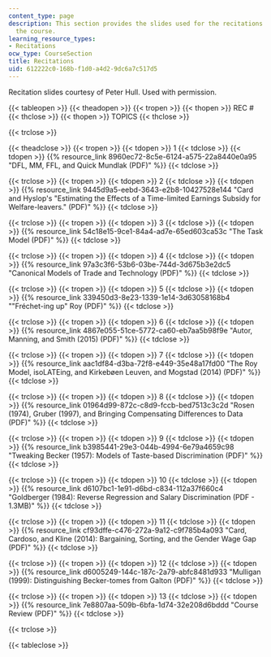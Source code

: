 ```yaml
---
content_type: page
description: This section provides the slides used for the recitations sections of
  the course.
learning_resource_types:
- Recitations
ocw_type: CourseSection
title: Recitations
uid: 612222c0-168b-f1d0-a4d2-9dc6a7c517d5
---
```


Recitation slides courtesy of Peter Hull. Used with permission.

{{< tableopen >}}
{{< theadopen >}}
{{< tropen >}}
{{< thopen >}}
REC #
{{< thclose >}}
{{< thopen >}}
TOPICS
{{< thclose >}}

{{< trclose >}}

{{< theadclose >}}
{{< tropen >}}
{{< tdopen >}}
1
{{< tdclose >}}
{{< tdopen >}}
{{% resource_link 8960ec72-8c5e-6124-a575-22a8440e0a95 "DFL, MM, FFL, and Quick Mundlak (PDF)" %}}
{{< tdclose >}}

{{< trclose >}}
{{< tropen >}}
{{< tdopen >}}
2
{{< tdclose >}}
{{< tdopen >}}
{{% resource_link 9445d9a5-eebd-3643-e2b8-10427528e144 "Card and Hyslop's \"Estimating the Effects of a Time-limited Earnings Subsidy for Welfare-leavers.\" (PDF)" %}}
{{< tdclose >}}

{{< trclose >}}
{{< tropen >}}
{{< tdopen >}}
3
{{< tdclose >}}
{{< tdopen >}}
{{% resource_link 54c18e15-9ce1-84a4-ad7e-65ed603ca53c "The Task Model (PDF)" %}}
{{< tdclose >}}

{{< trclose >}}
{{< tropen >}}
{{< tdopen >}}
4
{{< tdclose >}}
{{< tdopen >}}
{{% resource_link 97a3c3f6-53b6-03be-744d-3d675b3e2dc5 "Canonical Models of Trade and Technology (PDF)" %}}
{{< tdclose >}}

{{< trclose >}}
{{< tropen >}}
{{< tdopen >}}
5
{{< tdclose >}}
{{< tdopen >}}
{{% resource_link 339450d3-8e23-1339-1e14-3d63058168b4 "\"Fréchet-ing up\" Roy (PDF)" %}}
{{< tdclose >}}

{{< trclose >}}
{{< tropen >}}
{{< tdopen >}}
6
{{< tdclose >}}
{{< tdopen >}}
{{% resource_link 4867e055-51ce-5772-ca60-eb7aa5b98f9e "Autor, Manning, and Smith (2015) (PDF)" %}}
{{< tdclose >}}

{{< trclose >}}
{{< tropen >}}
{{< tdopen >}}
7
{{< tdclose >}}
{{< tdopen >}}
{{% resource_link aac1df84-d3ba-72f8-e449-35e48a17fd00 "The Roy Model, isoLATEing, and Kirkebøen Leuven, and Mogstad (2014) (PDF)" %}}
{{< tdclose >}}

{{< trclose >}}
{{< tropen >}}
{{< tdopen >}}
8
{{< tdclose >}}
{{< tdopen >}}
{{% resource_link 01964d99-872c-c8d9-fccb-bed7513c3c2d "Rosen (1974), Gruber (1997), and Bringing Compensating Differences to Data (PDF)" %}}
{{< tdclose >}}

{{< trclose >}}
{{< tropen >}}
{{< tdopen >}}
9
{{< tdclose >}}
{{< tdopen >}}
{{% resource_link b3985441-29e3-044b-4994-6e79a4659c98 "Tweaking Becker (1957): Models of Taste-based Discrimination (PDF)" %}}
{{< tdclose >}}

{{< trclose >}}
{{< tropen >}}
{{< tdopen >}}
10
{{< tdclose >}}
{{< tdopen >}}
{{% resource_link d6107bc1-1e91-d6bd-c834-112a37f660c4 "Goldberger (1984): Reverse Regression and Salary Discrimination (PDF - 1.3MB)" %}}
{{< tdclose >}}

{{< trclose >}}
{{< tropen >}}
{{< tdopen >}}
11
{{< tdclose >}}
{{< tdopen >}}
{{% resource_link cf93dffe-c476-272a-9a12-c9f785b4a093 "Card, Cardoso, and Kline (2014): Bargaining, Sorting, and the Gender Wage Gap (PDF)" %}}
{{< tdclose >}}

{{< trclose >}}
{{< tropen >}}
{{< tdopen >}}
12
{{< tdclose >}}
{{< tdopen >}}
{{% resource_link d6005249-144c-187c-2a79-abfc8481d933 "Mulligan (1999): Distinguishing Becker-tomes from Galton (PDF)" %}}
{{< tdclose >}}

{{< trclose >}}
{{< tropen >}}
{{< tdopen >}}
13
{{< tdclose >}}
{{< tdopen >}}
{{% resource_link 7e8807aa-509b-6bfa-1d74-32e208d6bddd "Course Review (PDF)" %}}
{{< tdclose >}}

{{< trclose >}}

{{< tableclose >}}